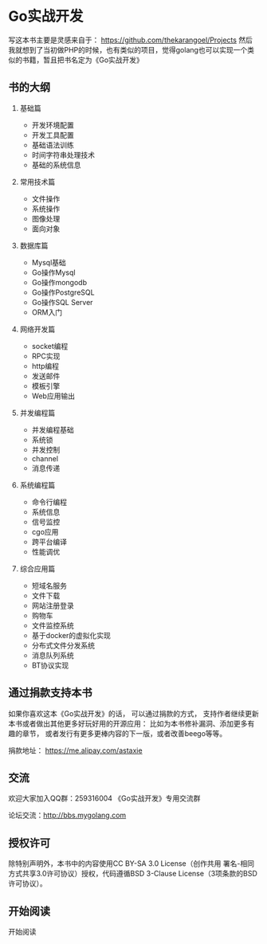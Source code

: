 Go实战开发
===================

写这本书主要是灵感来自于： https://github.com/thekarangoel/Projects 然后我就想到了当初做PHP的时候，也有类似的项目，觉得golang也可以实现一个类似的书籍，暂且把书名定为《Go实战开发》

## 书的大纲
1. 基础篇
	- 开发环境配置
	- 开发工具配置
	- 基础语法训练
	- 时间字符串处理技术
	- 基础的系统信息
	
2. 常用技术篇
 	- 文件操作
	- 系统操作
	- 图像处理
	- 面向对象

3. 数据库篇
	- Mysql基础
	- Go操作Mysql
	- Go操作mongodb
	- Go操作PostgreSQL
	- Go操作SQL Server
	- ORM入门
	
4. 网络开发篇
	- socket编程
	- RPC实现
	- http编程
	- 发送邮件
	- 模板引擎
	- Web应用输出

5. 并发编程篇
	- 并发编程基础
	- 系统锁
	- 并发控制
	- channel
	- 消息传递
		
6. 系统编程篇
	- 命令行编程
	- 系统信息
	- 信号监控
	- cgo应用
	- 跨平台编译
	- 性能调优	

7. 综合应用篇
	- 短域名服务
	- 文件下载
	- 网站注册登录
	- 购物车
	- 文件监控系统
	- 基于docker的虚拟化实现
	- 分布式文件分发系统
	- 消息队列系统
	- BT协议实现
					 
## 通过捐款支持本书
如果你喜欢这本《Go实战开发》的话， 可以通过捐款的方式， 支持作者继续更新本书或者做出其他更多好玩好用的开源应用： 比如为本书修补漏洞、添加更多有趣的章节， 或者发行有更多更棒内容的下一版，或者改善beego等等。

捐款地址： https://me.alipay.com/astaxie

## 交流

欢迎大家加入QQ群：259316004 《Go实战开发》专用交流群

论坛交流：http://bbs.mygolang.com


## 授权许可

除特别声明外，本书中的内容使用CC BY-SA 3.0 License（创作共用 署名-相同方式共享3.0许可协议）授权，代码遵循BSD 3-Clause License（3项条款的BSD许可协议）。

## 开始阅读

开始阅读

